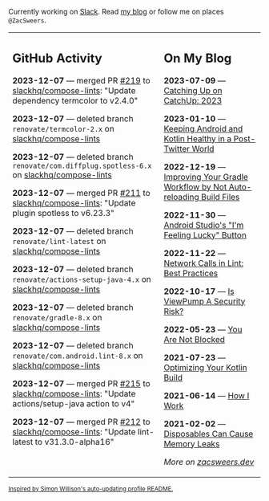 Currently working on [Slack](https://slack.com/). Read [my blog](https://zacsweers.dev/) or follow me on places `@ZacSweers`.

<table><tr><td valign="top" width="60%">

## GitHub Activity
<!-- githubActivity starts -->
**2023-12-07** — merged PR [#219](https://github.com/slackhq/compose-lints/pull/219) to [slackhq/compose-lints](https://github.com/slackhq/compose-lints): "Update dependency termcolor to v2.4.0"

**2023-12-07** — deleted branch `renovate/termcolor-2.x` on [slackhq/compose-lints](https://github.com/slackhq/compose-lints)

**2023-12-07** — deleted branch `renovate/com.diffplug.spotless-6.x` on [slackhq/compose-lints](https://github.com/slackhq/compose-lints)

**2023-12-07** — merged PR [#211](https://github.com/slackhq/compose-lints/pull/211) to [slackhq/compose-lints](https://github.com/slackhq/compose-lints): "Update plugin spotless to v6.23.3"

**2023-12-07** — deleted branch `renovate/lint-latest` on [slackhq/compose-lints](https://github.com/slackhq/compose-lints)

**2023-12-07** — deleted branch `renovate/actions-setup-java-4.x` on [slackhq/compose-lints](https://github.com/slackhq/compose-lints)

**2023-12-07** — deleted branch `renovate/gradle-8.x` on [slackhq/compose-lints](https://github.com/slackhq/compose-lints)

**2023-12-07** — deleted branch `renovate/com.android.lint-8.x` on [slackhq/compose-lints](https://github.com/slackhq/compose-lints)

**2023-12-07** — merged PR [#215](https://github.com/slackhq/compose-lints/pull/215) to [slackhq/compose-lints](https://github.com/slackhq/compose-lints): "Update actions/setup-java action to v4"

**2023-12-07** — merged PR [#212](https://github.com/slackhq/compose-lints/pull/212) to [slackhq/compose-lints](https://github.com/slackhq/compose-lints): "Update lint-latest to v31.3.0-alpha16"
<!-- githubActivity ends -->
</td><td valign="top" width="40%">

## On My Blog
<!-- blog starts -->
**2023-07-09** — [Catching Up on CatchUp: 2023](https://www.zacsweers.dev/catching-up-on-catchup-2023/)

**2023-01-10** — [Keeping Android and Kotlin Healthy in a Post-Twitter World](https://www.zacsweers.dev/keeping-android-healthy/)

**2022-12-19** — [Improving Your Gradle Workflow by Not Auto-reloading Build Files](https://www.zacsweers.dev/improving-your-workflow-by-not-auto-reloading-build-files/)

**2022-11-30** — [Android Studio's "I'm Feeling Lucky" Button](https://www.zacsweers.dev/android-studios-im-feeling-lucky-button/)

**2022-11-22** — [Network Calls in Lint: Best Practices](https://www.zacsweers.dev/network-calls-in-lint-best-practices/)

**2022-10-17** — [Is ViewPump A Security Risk?](https://www.zacsweers.dev/is-viewpump-a-security-risk/)

**2022-05-23** — [You Are Not Blocked](https://www.zacsweers.dev/you-are-not-blocked/)

**2021-07-23** — [Optimizing Your Kotlin Build](https://www.zacsweers.dev/optimizing-your-kotlin-build/)

**2021-06-14** — [How I Work](https://www.zacsweers.dev/how-i-work/)

**2021-02-02** — [Disposables Can Cause Memory Leaks](https://www.zacsweers.dev/disposables-can-cause-memory-leaks/)
<!-- blog ends -->
_More on [zacsweers.dev](https://zacsweers.dev/)_
</td></tr></table>

<sub><a href="https://simonwillison.net/2020/Jul/10/self-updating-profile-readme/">Inspired by Simon Willison's auto-updating profile README.</a></sub>